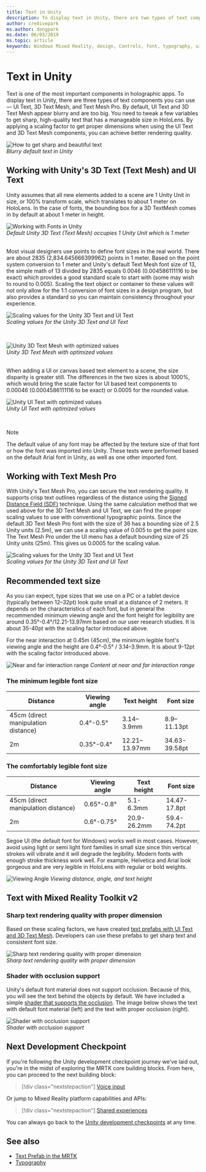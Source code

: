 ```yaml
---
title: Text in Unity
description: To display text in Unity, there are two types of text components you can use — UI Text and 3D Text Mesh.
author: cre8ivepark
ms.author: dongpark
ms.date: 06/03/2019
ms.topic: article
keywords: Windows Mixed Reality, design, Controls, font, typography, ui, ux
---
```


# Text in Unity

Text is one of the most important components in holographic apps. To display text in Unity, there are three types of text components you can use — UI Text, 3D Text Mesh, and Text Mesh Pro. By default, UI Text and 3D Text Mesh appear blurry and are too big. You need to tweak a few variables to get sharp, high-quality text that has a manageable size in HoloLens. By applying a scaling factor to get proper dimensions when using the UI Text and 3D Text Mesh components, you can achieve better rendering quality.

![How to get sharp and beautiful text](images/hug-text-02-640px.png)<br>
*Blurry default text in Unity*

## Working with Unity's 3D Text (Text Mesh) and UI Text

Unity assumes that all new elements added to a scene are 1 Unity Unit in size, or 100% transform scale, which translates to about 1 meter on HoloLens. In the case of fonts, the bounding box for a 3D TextMesh comes in by default at about 1 meter in height.

![Working with Fonts in Unity](images/640px-hug-text-03.png)<br>
*Default Unity 3D Text (Text Mesh) occupies 1 Unity Unit which is 1 meter*

<br>
Most visual designers use points to define font sizes in the real world. There are about 2835 (2,834.645666399962) points in 1 meter. Based on the point system conversion to 1 meter and Unity's default Text Mesh font size of 13, the simple math of 13 divided by 2835 equals 0.0046 (0.004586111116 to be exact) which provides a good standard scale to start with (some may wish to round to 0.005). Scaling the text object or container to these values will not only allow for the 1:1 conversion of font sizes in a design program, but also provides a standard so you can maintain consistency throughout your experience.

![Scaling values for the Unity 3D Text and UI Text](images/Text_In_Unity_Measurements1.png)<br>
*Scaling values for the Unity 3D Text and UI Text*

<br>

![Unity 3D Text Mesh with optimized values](images/hug-text-05-1000px.png)<br>
*Unity 3D Text Mesh with optimized values*

<br>
When adding a UI or canvas based text element to a scene, the size disparity is greater still. The differences in the two sizes is about 1000%, which would bring the scale factor for UI based text components to 0.00046 (0.0004586111116 to be exact) or 0.0005 for the rounded value.

![Unity UI Text with optimized values](images/hug-text-04-1000px.png)<br>
*Unity UI Text with optimized values*

<br>

>[!NOTE]
>The default value of any font may be affected by the texture size of that font or how the font was imported into Unity. These tests were performed based on the default Arial font in Unity, as well as one other imported font.

## Working with Text Mesh Pro

With Unity's Text Mesh Pro, you can secure the text rendering quality. It supports crisp text outlines regardless of the distance using the [Signed Distance Field (SDF)](https://steamcdn-a.akamaihd.net/apps/valve/2007/SIGGRAPH2007_AlphaTestedMagnification.pdf) technique. Using the same calculation method that we used above for the 3D Text Mesh and UI Text, we can find the proper scaling values to use with conventional typographic points. Since the default 3D Text Mesh Pro font with the size of 36 has a bounding size of 2.5 Unity units (2.5m), we can use a scaling value of 0.005 to get the point size. The Text Mesh Pro under the UI menu has a default bounding size of 25 Unity units (25m). This gives us 0.0005 for the scaling value.

![Scaling values for the Unity 3D Text and UI Text](images/Text_In_Unity_Measurements2.png)<br>
*Scaling values for the Unity 3D Text and UI Text*

## Recommended text size
As you can expect, type sizes that we use on a PC or a tablet device (typically between 12–32pt) look quite small at a distance of 2 meters. It depends on the characteristics of each font, but in general the recommended minimum viewing angle and the font height for legibility are around 0.35°-0.4°/12.21-13.97mm based on our user research studies. It is about 35-40pt with the scaling factor introduced above. 

For the near interaction at 0.45m (45cm), the minimum legible font's viewing angle and the height are 0.4°-0.5° / 3.14–3.9mm. It is about 9-12pt with the scaling factor introduced above.

![Near and far interaction range](images/typography-distance-1000px.jpg)
*Content at near and far interaction range*

### The minimum legible font size
| Distance | Viewing angle | Text height | Font size |
|---------|---------|---------|---------|
| 45cm (direct manipulation distance) | 0.4°-0.5° | 3.14–3.9mm | 8.9–11.13pt |
| 2m | 0.35°-0.4° | 12.21–13.97mm | 34.63-39.58pt |


### The comfortably legible font size
| Distance | Viewing angle | Text height | Font size |
|---------|---------|---------|---------|
| 45cm (direct manipulation distance) | 0.65°-0.8° | 5.1-6.3mm | 14.47-17.8pt |
| 2m | 0.6°-0.75° | 20.9-26.2mm | 59.4-74.2pt |

Segoe UI (the default font for Windows) works well in most cases. However, avoid using light or semi light font families in small size since thin vertical strokes will vibrate and it will degrade the legibility. Modern fonts with enough stroke thickness work well. For example, Helvetica and Arial look gorgeous and are very legible in HoloLens with regular or bold weights.

![Viewing Angle](images/Text_In_Unity_ViewingAngle.jpg)
*Viewing distance, angle, and text height*

## Text with Mixed Reality Toolkit v2

### Sharp text rendering quality with proper dimension

Based on these scaling factors, we have created [text prefabs with UI Text and 3D Text Mesh](https://github.com/microsoft/MixedRealityToolkit-Unity/tree/mrtk_development/Assets/MRTK/SDK/StandardAssets/Prefabs/Text). Developers can use these prefabs to get sharp text and consistent font size.

![Sharp text rendering quality with proper dimension](images/hug-text-06-1000px.png)<br>
*Sharp text rendering quality with proper dimension*

### Shader with occlusion support

Unity's default font material does not support occlusion. Because of this, you will see the text behind the objects by default. We have included a simple [shader that supports the occlusion](https://github.com/microsoft/MixedRealityToolkit-Unity/blob/mrtk_release/Assets/MRTK/Core/StandardAssets/Shaders/Text3DShader.shader). The image below shows the text with default font material (left) and the text with proper occlusion (right).

![Shader with occlusion support](images/hug-text-07-1000px.png)<br>
*Shader with occlusion support*

## Next Development Checkpoint

If you're following the Unity development checkpoint journey we've laid out, you're in the midst of exploring the MRTK core building blocks. From here, you can proceed to the next building block: 

> [!div class="nextstepaction"]
> [Voice input](voice-input-in-unity.md)

Or jump to Mixed Reality platform capabilities and APIs:

> [!div class="nextstepaction"]
> [Shared experiences](shared-experiences-in-unity.md)

You can always go back to the [Unity development checkpoints](unity-development-overview.md#2-core-building-blocks) at any time.


## See also
* [Text Prefab in the MRTK](https://github.com/microsoft/MixedRealityToolkit-Unity/tree/mrtk_development/Assets/MRTK/SDK/StandardAssets/Prefabs/Text)
* [Typography](typography.md)

 

